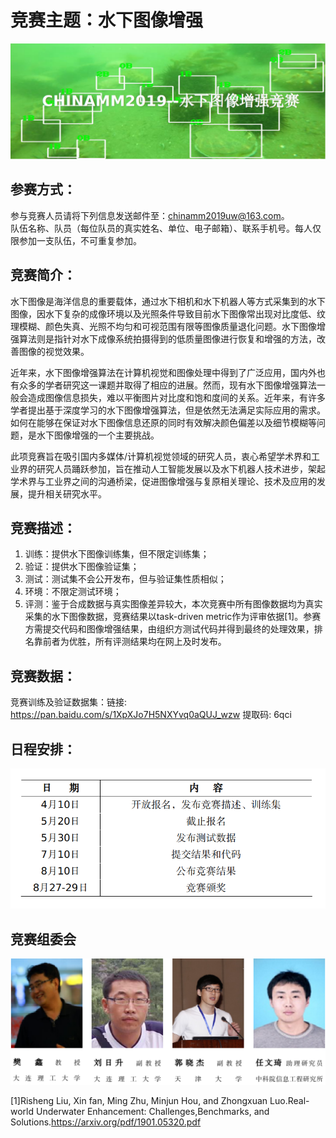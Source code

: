# 竞赛主题：水下图像增强
![image](/image/newlogo.png)

## 参赛方式：
参与竞赛人员请将下列信息发送邮件至：chinamm2019uw@163.com。  
队伍名称、队员（每位队员的真实姓名、单位、电子邮箱）、联系手机号。每人仅限参加一支队伍，不可重复参加。  

## 竞赛简介：
水下图像是海洋信息的重要载体，通过水下相机和水下机器人等方式采集到的水下图像，因水下复杂的成像环境以及光照条件导致目前水下图像常出现对比度低、纹理模糊、颜色失真、光照不均匀和可视范围有限等图像质量退化问题。水下图像增强算法则是指针对水下成像系统拍摄得到的低质量图像进行恢复和增强的方法，改善图像的视觉效果。  

近年来，水下图像增强算法在计算机视觉和图像处理中得到了广泛应用，国内外也有众多的学者研究这一课题并取得了相应的进展。然而，现有水下图像增强算法一般会造成图像信息损失，难以平衡图片对比度和饱和度间的关系。近年来，有许多学者提出基于深度学习的水下图像增强算法，但是依然无法满足实际应用的需求。如何在能够在保证对水下图像信息还原的同时有效解决颜色偏差以及细节模糊等问题，是水下图像增强的一个主要挑战。  

此项竞赛旨在吸引国内多媒体/计算机视觉领域的研究人员，衷心希望学术界和工业界的研究人员踊跃参加，旨在推动人工智能发展以及水下机器人技术进步，架起学术界与工业界之间的沟通桥梁，促进图像增强与复原相关理论、技术及应用的发展，提升相关研究水平。  

## 竞赛描述：
1. 训练：提供水下图像训练集，但不限定训练集；  
2. 验证：提供水下图像验证集；  
3. 测试：测试集不会公开发布，但与验证集性质相似；  
4. 环境：不限定测试环境；  
5. 评测：鉴于合成数据与真实图像差异较大，本次竞赛中所有图像数据均为真实采集的水下图像数据，竞赛结果以task-driven metric作为评审依据[1]。参赛方需提交代码和图像增强结果，由组织方测试代码并得到最终的处理效果，排名靠前者为优胜，所有评测结果均在网上及时发布。

## 竞赛数据：
竞赛训练及验证数据集：链接: https://pan.baidu.com/s/1XpXJo7H5NXYvq0aQUJ_wzw 提取码: 6qci 

## 日程安排：
![image](/image/graph.png)  

## 竞赛组委会
![image](/image/members.png)  

[1]Risheng Liu, Xin fan, Ming Zhu, Minjun Hou, and Zhongxuan Luo.Real-world Underwater Enhancement: Challenges,Benchmarks, and Solutions.<https://arxiv.org/pdf/1901.05320.pdf>
